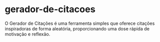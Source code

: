 # gerador-de-citacoes
O Gerador de Citações é uma ferramenta simples que oferece citações inspiradoras de forma aleatória, proporcionando uma dose rápida de motivação e reflexão.
